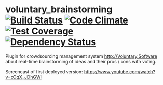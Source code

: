 # voluntary_brainstorming [![Build Status](https://travis-ci.org/volontariat/voluntary_brainstorming.svg?branch=master)](https://travis-ci.org/volontariat/voluntary_brainstorming) [![Code Climate](https://codeclimate.com/github/volontariat/voluntary_brainstorming/badges/gpa.svg)](https://codeclimate.com/github/volontariat/voluntary_brainstorming) [![Test Coverage](https://codeclimate.com/github/volontariat/voluntary_brainstorming/badges/coverage.svg)](https://codeclimate.com/github/volontariat/voluntary_brainstorming) [![Dependency Status](https://gemnasium.com/volontariat/voluntary_brainstorming.png)](https://gemnasium.com/volontariat/voluntary_brainstorming)

Plugin for crowdsourcing management system http://Voluntary.Software about real-time brainstorming of ideas and their pros / cons with voting.

Screencast of first deployed version: https://www.youtube.com/watch?v=cOqX_JDhGWI
